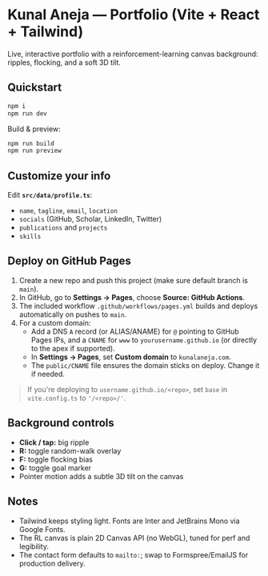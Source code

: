 # Kunal Aneja — Portfolio (Vite + React + Tailwind)

Live, interactive portfolio with a reinforcement-learning canvas background: ripples, flocking, and a soft 3D tilt.

## Quickstart
```bash
npm i
npm run dev
```

Build & preview:
```bash
npm run build
npm run preview
```

## Customize your info
Edit **`src/data/profile.ts`**:
- `name`, `tagline`, `email`, `location`
- `socials` (GitHub, Scholar, LinkedIn, Twitter)
- `publications` and `projects`
- `skills`

## Deploy on GitHub Pages
1. Create a new repo and push this project (make sure default branch is `main`).
2. In GitHub, go to **Settings → Pages**, choose **Source: GitHub Actions**.
3. The included workflow `.github/workflows/pages.yml` builds and deploys automatically on pushes to `main`.
4. For a custom domain:
   - Add a DNS `A` record (or ALIAS/ANAME) for `@` pointing to GitHub Pages IPs, and a `CNAME` for `www` to `yourusername.github.io` (or directly to the apex if supported).
   - In **Settings → Pages**, set **Custom domain** to `kunalaneja.com`.
   - The `public/CNAME` file ensures the domain sticks on deploy. Change it if needed.

> If you're deploying to `username.github.io/<repo>`, set `base` in `vite.config.ts` to `'/<repo>/'`.

## Background controls
- **Click / tap:** big ripple
- **R:** toggle random-walk overlay
- **F:** toggle flocking bias
- **G:** toggle goal marker
- Pointer motion adds a subtle 3D tilt on the canvas

## Notes
- Tailwind keeps styling light. Fonts are Inter and JetBrains Mono via Google Fonts.
- The RL canvas is plain 2D Canvas API (no WebGL), tuned for perf and legibility.
- The contact form defaults to `mailto:`; swap to Formspree/EmailJS for production delivery.
